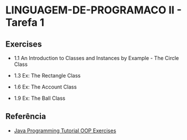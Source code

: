 # LINGUAGEM-DE-PROGRAMACO II - Tarefa 1




## Exercises

- 1.1  An Introduction to Classes and Instances by Example - The Circle Class

- 1.3  Ex: The Rectangle Class

- 1.6  Ex: The Account Class

- 1.9  Ex: The Ball Class
## Referência

 - [Java Programming Tutorial OOP Exercises](https://www3.ntu.edu.sg/home/ehchua/programming/java/j3f_oopexercises.html)

